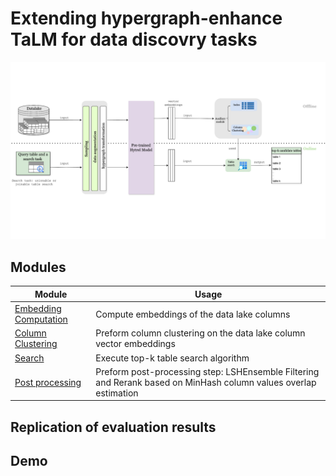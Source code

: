 # Extending hypergraph-enhance TaLM for data discovry tasks 
![pipeline](pipeline_illustration.svg)
## Modules 
|Module| Usage|
|-------|------|
|[Embedding Computation](embedding_computation/)|Compute embeddings of the data lake columns|
|[Column Clustering](clustering/y)|Preform column clustering on the data lake column vector embeddings|
|[Search](search/)|Execute top-k table search algorithm|
|[Post processing](post_processing/)|Preform post-processing step: LSHEnsemble Filtering and Rerank based on MinHash column values overlap estimation|

## Replication of evaluation results 

## Demo 



